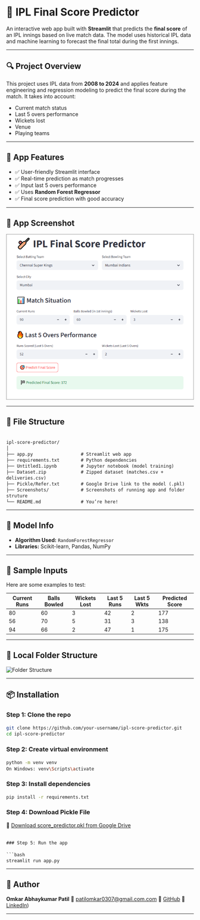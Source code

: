 # 🏏 IPL Final Score Predictor

An interactive web app built with **Streamlit** that predicts the **final score** of an IPL innings based on live match data. The model uses historical IPL data and machine learning to forecast the final total during the first innings.

---

## 🔍 Project Overview

This project uses IPL data from **2008 to 2024** and applies feature engineering and regression modeling to predict the final score during the match. It takes into account:

- Current match status
- Last 5 overs performance
- Wickets lost
- Venue
- Playing teams

---

## 🚀 App Features

- ✅ User-friendly Streamlit interface
- ✅ Real-time prediction as match progresses
- ✅ Input last 5 overs performance
- ✅ Uses **Random Forest Regressor**
- ✅ Final score prediction with good accuracy

---

## 📸 App Screenshot

![App Screenshot](Screenshots/App.PNG)

---

## 📁 File Structure

```

ipl-score-predictor/
│
├── app.py                  # Streamlit web app
├── requirements.txt        # Python dependencies
├── Untitled1.ipynb         # Jupyter notebook (model training)
├── Dataset.zip             # Zipped dataset (matches.csv + deliveries.csv)
├── Pickle/Refer.txt        # Google Drive link to the model (.pkl)
├── Screenshots/            # Screenshots of running app and folder struture
└── README.md               # You’re here!

````

---

## 🧠 Model Info

- **Algorithm Used:** `RandomForestRegressor`
- **Libraries:** Scikit-learn, Pandas, NumPy

---

## 🧪 Sample Inputs

Here are some examples to test:

| Current Runs | Balls Bowled | Wickets Lost | Last 5 Runs | Last 5 Wkts | Predicted Score |
|--------------|----------------|---------------|----------------|------------------|------------------|
| 80           | 60             | 3             | 42             | 2                | 177              |
| 56           | 70             | 5             | 31             | 3                | 138              |
| 94           | 66             | 2             | 47             | 1                | 175              |

---

## 📸 Local Folder Structure

![Folder Structure](Screenshots/Folder.PNG)


---

## 📦 Installation

### Step 1: Clone the repo

```bash
git clone https://github.com/your-username/ipl-score-predictor.git
cd ipl-score-predictor
````

### Step 2: Create virtual environment

```bash
python -m venv venv
On Windows: venv\Scripts\activate
```

### Step 3: Install dependencies

```bash
pip install -r requirements.txt
```

### Step 4: Download Pickle File

🔗 [Download score\_predictor.pkl from Google Drive](https://drive.google.com/file/d/1sPW9aq5Tuwrww_J_cy7vCKzFuE2QlbBh/view?usp=drive_link)


```

### Step 5: Run the app

```bash
streamlit run app.py
```

---
## 👤 Author

**Omkar Abhaykumar Patil**
📧 [patilomkar0307@gmail.com.com](mailto:patilomkar0307@gmail.com)
🔗 [GitHub](https://github.com/omkarpatil2004)
🔗 [LinkedIn](https://www.linkedin.com/in/omkar-patil-6a2275263?utm_source=share&utm_campaign=share_via&utm_content=profile&utm_medium=android_app))

---
